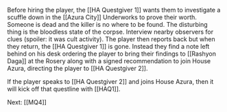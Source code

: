 Before hiring the player, the [[HA Questgiver 1]] wants them to investigate a scuffle down in the [[Azura City]] Underworks to prove their worth. Someone is dead and the killer is no where to be found. The disturbing thing is the bloodless state of the corpse. Interview nearby observers for clues (spoiler: it was cult activity). The player then reports back but when they return, the [[HA Questgiver 1]] is gone. Instead they find a note left behind on his desk ordering the player to bring their findings to [[Rashyon Daga]] at the Rosery along with a signed recommendation to join House Azura, directing the player to [[HA Questgiver 2]].

If the player speaks to [[HA Questgiver 2]] and joins House Azura, then it will kick off that questline with [[HAQ1]].

Next: [[MQ4]]